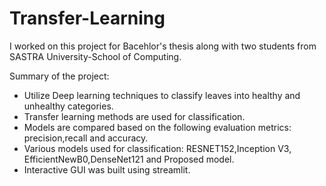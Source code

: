 # Transfer-Learning

I worked on this project for Bacehlor's thesis along with two students from SASTRA University-School of Computing.

Summary of the project:
* Utilize Deep learning techniques to classify leaves into healthy and unhealthy categories.
* Transfer learning methods are used for classification.
* Models are compared based on the following evaluation metrics: precision,recall and accuracy.
* Various models used for classification: RESNET152,Inception V3, EfficientNewB0,DenseNet121 and Proposed model.
* Interactive GUI was built using streamlit.
